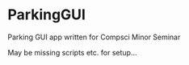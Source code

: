 # ParkingGUI
Parking GUI app written for Compsci Minor Seminar

May be missing scripts etc. for setup...
